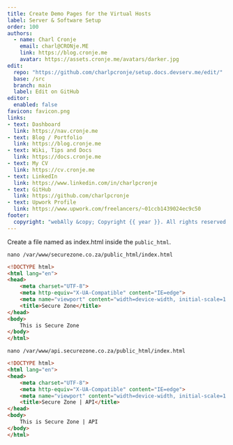 ```yaml
---
title: Create Demo Pages for the Virtual Hosts
label: Server & Software Setup
order: 100
authors:
  - name: Charl Cronje
    email: charl@CRONje.ME
    link: https://blog.cronje.me
    avatar: https://assets.cronje.me/avatars/darker.jpg
edit:
  repo: "https://github.com/charlpcronje/setup.docs.devserv.me/edit/"
  base: /src
  branch: main
  label: Edit on GitHub
editor:
  enabled: false
favicon: favicon.png
links:
- text: Dashboard
  link: https://nav.cronje.me
- text: Blog / Portfolio
  link: https://blog.cronje.me
- text: Wiki, Tips and Docs 
  link: https://docs.cronje.me
- text: My CV
  link: https://cv.cronje.me
- text: LinkedIn
  link: https://www.linkedin.com/in/charlpcronje
- text: GitHub
  link: https://github.com/charlpcronje
- text: Upwork Profile
  link: https://www.upwork.com/freelancers/~01ccb1439024ec9c50
footer:
  copyright: "webAlly &copy; Copyright {{ year }}. All rights reserved."
---
```

<script type="text/javascript">(function(w,s){var e=document.createElement("script");e.type="text/javascript";e.async=true;e.src="https://cdn.pagesense.io/js/webally/f2527eebee974243853bcd47b32631f4.js";var x=document.getElementsByTagName("script")[0];x.parentNode.insertBefore(e,x);})(window,"script");</script>


Create a file named as index.html inside the `public_html`.

```shell
nano /var/www/securezone.co.za/public_html/index.html
```

```html
<!DOCTYPE html>
<html lang="en">
<head>
    <meta charset="UTF-8">
    <meta http-equiv="X-UA-Compatible" content="IE=edge">
    <meta name="viewport" content="width=device-width, initial-scale=1.0">
    <title>Secure Zone</title>
</head>
<body>
    This is Secure Zone
</body>
</html>
```

```shell
nano /var/www/api.securezone.co.za/public_html/index.html
```

```html
<!DOCTYPE html>
<html lang="en">
<head>
    <meta charset="UTF-8">
    <meta http-equiv="X-UA-Compatible" content="IE=edge">
    <meta name="viewport" content="width=device-width, initial-scale=1.0">
    <title>Secure Zone | API</title>
</head>
<body>
    This is Secure Zone | API
</body>
</html>
```
